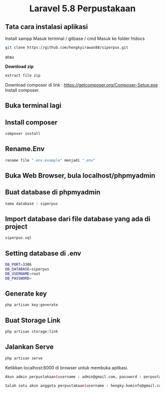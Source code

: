 <h1 align="center">Laravel 5.8 Perpustakaan</h1>

## Tata cara instalasi aplikasi

Install xampp
Masuk terminal / gitbase / cmd
Masuk ke folder htdocs

```bash
git clone https://github.com/hengkyirawan88/siperpus.git
```
atau 

**Download zip**

```bash
extract file zip
```

Download composer di link : https://getcomposer.org/Composer-Setup.exe
Install composer.

## Buka terminal lagi

## Install composer

```bash
composer install
```

## Rename.Env

```bash
rename file ".env.example" menjadi ".env"
```

## Buka Web Browser, bula localhost/phpmyadmin


## Buat database di phpmyadmin

```bash
nama database : siperpus
```

## Import database dari file database yang ada di project
```bash
siperpus.sql
```
 
## Setting database di .env

```bash
DB_PORT=3306
DB_DATABASE=siperpus
DB_USERNAME=root
DB_PASSWORD=
```

## Generate key

```bash
php artisan key:generate
```



## Buat Storage Link

```bash
php artisan storage:link
```


## Jalankan Serve

```bash
php artisan serve
```

Ketikkan localhost:8000 di browser untuk membuka aplikasi. 
```bash
Akun admin perpustakaan(username : admin@gmail.com, password : perpustakaan2022)
```
```bash
Salah satu akun anggota perpustakaan(username : hengky.kominfo@gmail.com, password : adwa2019)
```
